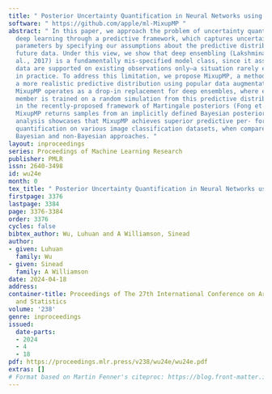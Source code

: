 ```yaml
---
title: " Posterior Uncertainty Quantification in Neural Networks using Data Augmentation "
software: " https://github.com/apple/ml-MixupMP "
abstract: " In this paper, we approach the problem of uncertainty quantification in
  deep learning through a predictive framework, which captures uncertainty in model
  parameters by specifying our assumptions about the predictive distribution of unseen
  future data. Under this view, we show that deep ensembling (Lakshminarayanan et
  al., 2017) is a fundamentally mis-specified model class, since it assumes that future
  data are supported on existing observations only—a situation rarely encountered
  in practice. To address this limitation, we propose MixupMP, a method that constructs
  a more realistic predictive distribution using popular data augmentation techniques.
  MixupMP operates as a drop-in replacement for deep ensembles, where each ensemble
  member is trained on a random simulation from this predictive distribution. Grounded
  in the recently-proposed framework of Martingale posteriors (Fong et al., 2023),
  MixupMP returns samples from an implicitly defined Bayesian posterior. Our empirical
  analysis showcases that MixupMP achieves superior predictive per- formance and uncertainty
  quantification on various image classification datasets, when compared with existing
  Bayesian and non-Bayesian approaches. "
layout: inproceedings
series: Proceedings of Machine Learning Research
publisher: PMLR
issn: 2640-3498
id: wu24e
month: 0
tex_title: " Posterior Uncertainty Quantification in Neural Networks using Data Augmentation "
firstpage: 3376
lastpage: 3384
page: 3376-3384
order: 3376
cycles: false
bibtex_author: Wu, Luhuan and A Williamson, Sinead
author:
- given: Luhuan
  family: Wu
- given: Sinead
  family: A Williamson
date: 2024-04-18
address:
container-title: Proceedings of The 27th International Conference on Artificial Intelligence
  and Statistics
volume: '238'
genre: inproceedings
issued:
  date-parts:
  - 2024
  - 4
  - 18
pdf: https://proceedings.mlr.press/v238/wu24e/wu24e.pdf
extras: []
# Format based on Martin Fenner's citeproc: https://blog.front-matter.io/posts/citeproc-yaml-for-bibliographies/
---
```

